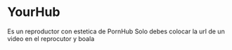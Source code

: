 # YourHub
Es un reproductor con estetica de PornHub
Solo debes colocar la url de un video en el reprocutor y boala
